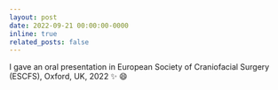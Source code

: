 ```yaml
---
layout: post
date: 2022-09-21 00:00:00-0000
inline: true
related_posts: false
---
```


I gave an oral presentation in European Society of
Craniofacial Surgery (ESCFS), Oxford, UK, 2022 :sparkles: :smile:
